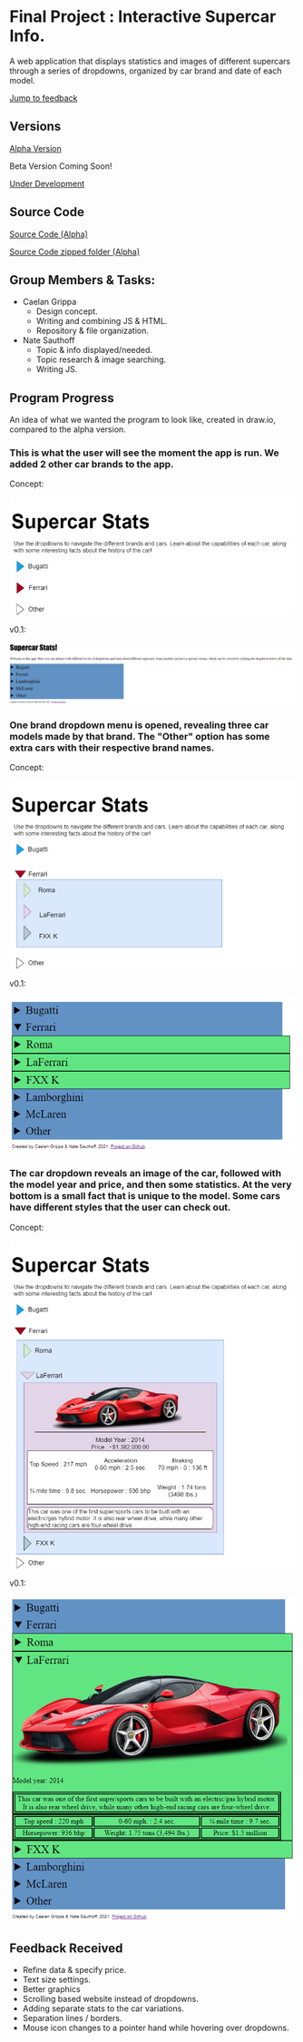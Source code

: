 # Final Project : Interactive Supercar Info.

A web application that displays statistics and images of different supercars through a series of dropdowns, organized by car brand and date of each model.

[Jump to feedback](https://github.com/CG-SKYLN/Program.Project/blob/gh-pages/README.md#feedback-received)

## Versions
[Alpha Version](https://supercar-stats.caelangrippa.repl.co/)

Beta Version Coming Soon!

[Under Development](https://supercarstatsdevelopment.caelangrippa.repl.co/)

## Source Code
[Source Code (Alpha)](https://github.com/CG-SKYLN/Program.Project/tree/gh-pages/src/Supercar-Stats)

[Source Code zipped folder (Alpha)](https://github.com/CG-SKYLN/Program.Project/blob/gh-pages/src/Supercar-Stats.zip)

## Group Members & Tasks:
  - Caelan Grippa
      - Design concept.
      - Writing and combining JS & HTML.
      - Repository & file organization.
  - Nate Sauthoff
      - Topic & info displayed/needed.
      - Topic research & image searching.
      - Writing JS.

## Program Progress
An idea of what we wanted the program to look like, created in draw.io, compared to the alpha version.

### This is what the user will see the moment the app is run. We added 2 other car brands to the app.

Concept:

![ProgramConcept](https://github.com/CG-SKYLN/Program.Project/blob/gh-pages/images/ConceptStarting.png)

v0.1:

![FinalResult](https://github.com/CG-SKYLN/Program.Project/blob/gh-pages/images/Final-Result.png)


### One brand dropdown menu is opened, revealing three car models made by that brand. The "Other" option has some extra cars with their respective brand names.

Concept:

![ConceptDropdown1](https://github.com/CG-SKYLN/Program.Project/blob/gh-pages/images/ConceptDropdown1.png)

v0.1:

![FinalResult1](https://github.com/CG-SKYLN/Program.Project/blob/gh-pages/images/Final-Result-1.png)


### The car dropdown reveals an image of the car, followed with the model year and price, and then some statistics. At the very bottom is a small fact that is unique to the model. Some cars have different styles that the user can check out.

Concept:

![ConceptDropdown2](https://github.com/CG-SKYLN/Program.Project/blob/gh-pages/images/ConceptDropdown2.png)

v0.1:

![FinalResult2](https://github.com/CG-SKYLN/Program.Project/blob/gh-pages/images/Final-Result-2.png)


## Feedback Received

- Refine data & specify price.
- Text size settings.
- Better graphics
- Scrolling based website instead of dropdowns.
- Adding separate stats to the car variations.
- Separation lines / borders.
- Mouse icon changes to a pointer hand while hovering over dropdowns.
